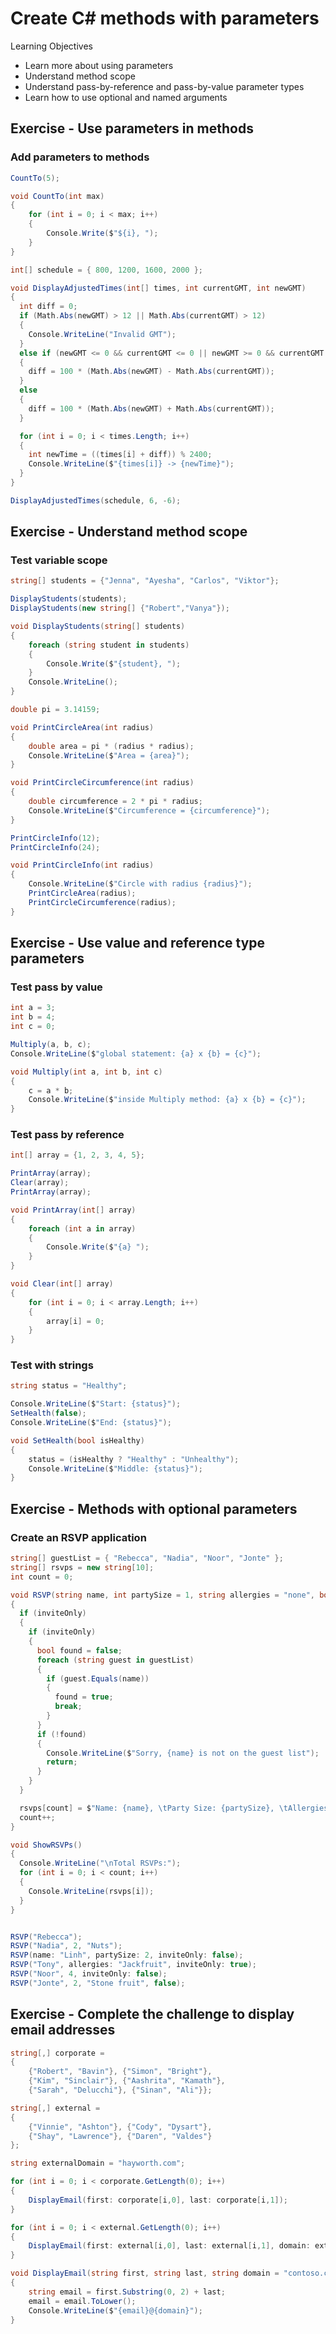 # Create C# methods with parameters

Learning Objectives

- Learn more about using parameters
- Understand method scope
- Understand pass-by-reference and pass-by-value parameter types
- Learn how to use optional and named arguments

## Exercise - Use parameters in methods

### Add parameters to methods

```c#
CountTo(5);

void CountTo(int max) 
{
    for (int i = 0; i < max; i++)
    {
        Console.Write($"${i}, ");
    }
}
```

```c#
int[] schedule = { 800, 1200, 1600, 2000 };

void DisplayAdjustedTimes(int[] times, int currentGMT, int newGMT)
{
  int diff = 0;
  if (Math.Abs(newGMT) > 12 || Math.Abs(currentGMT) > 12)
  {
    Console.WriteLine("Invalid GMT");
  }
  else if (newGMT <= 0 && currentGMT <= 0 || newGMT >= 0 && currentGMT >= 0)
  {
    diff = 100 * (Math.Abs(newGMT) - Math.Abs(currentGMT));
  }
  else
  {
    diff = 100 * (Math.Abs(newGMT) + Math.Abs(currentGMT));
  }

  for (int i = 0; i < times.Length; i++)
  {
    int newTime = ((times[i] + diff)) % 2400;
    Console.WriteLine($"{times[i]} -> {newTime}");
  }
}

DisplayAdjustedTimes(schedule, 6, -6);
```

## Exercise - Understand method scope

### Test variable scope

```c#
string[] students = {"Jenna", "Ayesha", "Carlos", "Viktor"};

DisplayStudents(students);
DisplayStudents(new string[] {"Robert","Vanya"});

void DisplayStudents(string[] students) 
{
    foreach (string student in students) 
    {
        Console.Write($"{student}, ");
    }
    Console.WriteLine();
}
```

```c#
double pi = 3.14159;

void PrintCircleArea(int radius)
{
    double area = pi * (radius * radius);
    Console.WriteLine($"Area = {area}");
}

void PrintCircleCircumference(int radius)
{
    double circumference = 2 * pi * radius;
    Console.WriteLine($"Circumference = {circumference}");
}

PrintCircleInfo(12);
PrintCircleInfo(24);

void PrintCircleInfo(int radius) 
{
    Console.WriteLine($"Circle with radius {radius}");
    PrintCircleArea(radius);
    PrintCircleCircumference(radius);
}
```

## Exercise - Use value and reference type parameters

### Test pass by value

```c#
int a = 3;
int b = 4;
int c = 0;

Multiply(a, b, c);
Console.WriteLine($"global statement: {a} x {b} = {c}");

void Multiply(int a, int b, int c) 
{
    c = a * b;
    Console.WriteLine($"inside Multiply method: {a} x {b} = {c}");
}
```

### Test pass by reference

```c#
int[] array = {1, 2, 3, 4, 5};

PrintArray(array);
Clear(array);
PrintArray(array);

void PrintArray(int[] array) 
{
    foreach (int a in array) 
    {
        Console.Write($"{a} ");
    }
}

void Clear(int[] array) 
{
    for (int i = 0; i < array.Length; i++) 
    {
        array[i] = 0;
    }
}
```

### Test with strings

```c#
string status = "Healthy";

Console.WriteLine($"Start: {status}");
SetHealth(false);
Console.WriteLine($"End: {status}");

void SetHealth(bool isHealthy) 
{
    status = (isHealthy ? "Healthy" : "Unhealthy");
    Console.WriteLine($"Middle: {status}");
}
```

## Exercise - Methods with optional parameters

### Create an RSVP application

```c#
string[] guestList = { "Rebecca", "Nadia", "Noor", "Jonte" };
string[] rsvps = new string[10];
int count = 0;

void RSVP(string name, int partySize = 1, string allergies = "none", bool inviteOnly = true)
{
  if (inviteOnly)
  {
    if (inviteOnly)
    {
      bool found = false;
      foreach (string guest in guestList)
      {
        if (guest.Equals(name))
        {
          found = true;
          break;
        }
      }
      if (!found)
      {
        Console.WriteLine($"Sorry, {name} is not on the guest list");
        return;
      }
    }
  }

  rsvps[count] = $"Name: {name}, \tParty Size: {partySize}, \tAllergies: {allergies}";
  count++;
}

void ShowRSVPs()
{
  Console.WriteLine("\nTotal RSVPs:");
  for (int i = 0; i < count; i++)
  {
    Console.WriteLine(rsvps[i]);
  }
}


RSVP("Rebecca");
RSVP("Nadia", 2, "Nuts");
RSVP(name: "Linh", partySize: 2, inviteOnly: false);
RSVP("Tony", allergies: "Jackfruit", inviteOnly: true);
RSVP("Noor", 4, inviteOnly: false);
RSVP("Jonte", 2, "Stone fruit", false);
```

## Exercise - Complete the challenge to display email addresses

```c#
string[,] corporate = 
{
    {"Robert", "Bavin"}, {"Simon", "Bright"},
    {"Kim", "Sinclair"}, {"Aashrita", "Kamath"},
    {"Sarah", "Delucchi"}, {"Sinan", "Ali"}};

string[,] external = 
{
    {"Vinnie", "Ashton"}, {"Cody", "Dysart"},
    {"Shay", "Lawrence"}, {"Daren", "Valdes"}
};

string externalDomain = "hayworth.com";

for (int i = 0; i < corporate.GetLength(0); i++) 
{
    DisplayEmail(first: corporate[i,0], last: corporate[i,1]);
}

for (int i = 0; i < external.GetLength(0); i++) 
{
    DisplayEmail(first: external[i,0], last: external[i,1], domain: externalDomain);
}

void DisplayEmail(string first, string last, string domain = "contoso.com") 
{
    string email = first.Substring(0, 2) + last;
    email = email.ToLower();
    Console.WriteLine($"{email}@{domain}");
}
```
